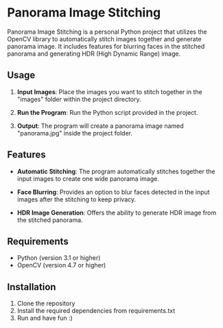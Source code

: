 # Panorama Image Stitching

Panorama Image Stitching is a personal Python project that utilizes the OpenCV library to automatically stitch images together and generate panorama image. It includes features for blurring faces in the stitched panorama and generating HDR (High Dynamic Range) image.

## Usage

1. **Input Images**: Place the images you want to stitch together in the "images" folder within the project directory.

2. **Run the Program**: Run the Python script provided in the project.

3. **Output**: The program will create a panorama image named "panorama.jpg" inside the project folder.

## Features

- **Automatic Stitching**: The program automatically stitches together the input images to create one wide panorama image.
  
- **Face Blurring**: Provides an option to blur faces detected in the input images after the stitching to keep privacy.

- **HDR Image Generation**: Offers the ability to generate HDR image from the stitched panorama.

## Requirements

- Python (version 3.1 or higher)
- OpenCV (version 4.7 or higher)

## Installation

1. Clone the repository
2. Install the required dependencies from requirements.txt
3. Run and have fun :)



